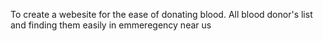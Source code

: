 To create a webesite for the ease of donating blood. All blood donor's list and finding them easily in emmeregency near us
